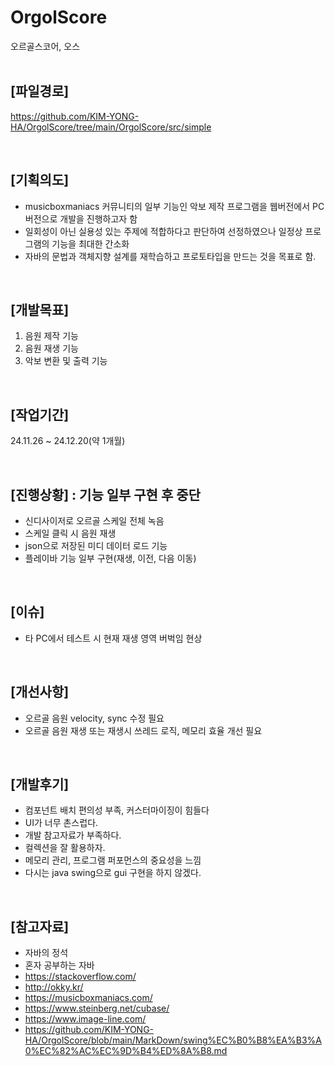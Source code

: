 # OrgolScore
오르골스코어, 오스   
<br>

## [파일경로]
https://github.com/KIM-YONG-HA/OrgolScore/tree/main/OrgolScore/src/simple

<br>

## [기획의도]
- musicboxmaniacs 커뮤니티의 일부 기능인 악보 제작 프로그램을 웹버전에서 PC버전으로 개발을 진행하고자 함
- 일회성이 아닌 실용성 있는 주제에 적합하다고 판단하여 선정하였으나 일정상 프로그램의 기능을 최대한 간소화
- 자바의 문법과 객체지향 설계를 재학습하고 프로토타입을 만드는 것을 목표로 함.
<br>

## [개발목표]
1. 음원 제작 기능
2. 음원 재생 기능
3. 악보 변환 및 출력 기능
<br>

## [작업기간]
24.11.26 ~ 24.12.20(약 1개월)   

<br>

## [진행상황] : 기능 일부 구현 후 중단
- 신디사이저로 오르골 스케일 전체 녹음
- 스케일 클릭 시 음원 재생
- json으로 저장된 미디 데이터 로드 기능
- 플레이바 기능 일부 구현(재생, 이전, 다음 이동)
<br>

## [이슈]
- 타 PC에서 테스트 시 현재 재생 영역 버벅임 현상
<br>

## [개선사항]
- 오르골 음원 velocity, sync 수정 필요
- 오르골 음원 재생 또는 재생시 쓰레드 로직, 메모리 효율 개선 필요
<br>

## [개발후기]
- 컴포넌트 배치 편의성 부족, 커스터마이징이 힘들다 
- UI가 너무 촌스럽다.
- 개발 참고자료가 부족하다.
- 컬렉션을 잘 활용하자.
- 메모리 관리, 프로그램 퍼포먼스의 중요성을 느낌 
- 다시는 java swing으로 gui 구현을 하지 않겠다.
<br>

## [참고자료]
- 자바의 정석
- 혼자 공부하는 자바
- https://stackoverflow.com/
- http://okky.kr/ 
- https://musicboxmaniacs.com/
- https://www.steinberg.net/cubase/
- https://www.image-line.com/
- https://github.com/KIM-YONG-HA/OrgolScore/blob/main/MarkDown/swing%EC%B0%B8%EA%B3%A0%EC%82%AC%EC%9D%B4%ED%8A%B8.md

